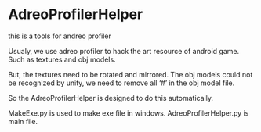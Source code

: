 # AdreoProfilerHelper
this is a tools for andreo profiler

Usualy, we use adreo profiler to hack the art resource of android game. Such as textures and obj models.

But, the textures need to be rotated and mirrored. The obj models could not be recognized by unity, we need to remove all ‘#’ in the obj model file.

So the AdreoProfilerHelper is designed to do this automatically.

MakeExe.py is used to make exe file in windows.
AdreoProfilerHelper.py is main file.

